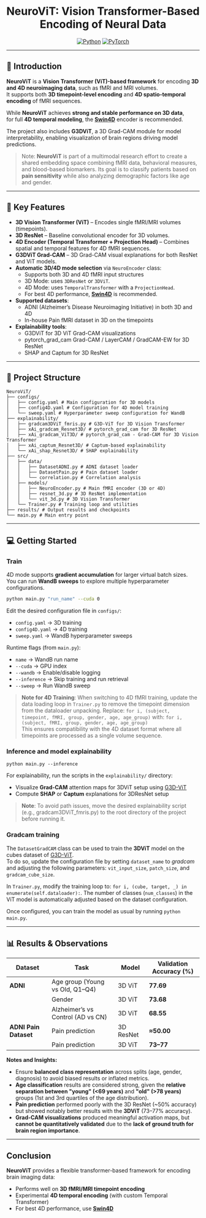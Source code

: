 <div align="center">

#  NeuroViT: Vision Transformer-Based Encoding of Neural Data

<a href="https://www.python.org/"><img alt="Python" src="https://img.shields.io/badge/-Python 3.9.6-blue?style=for-the-badge&logo=python&logoColor=white"></a>
<a href="https://pytorch.org/get-started/locally/"><img alt="PyTorch" src="https://img.shields.io/badge/-PyTorch 2.4-ee4c2c?style=for-the-badge&logo=pytorch&logoColor=white"></a>

</div>

---

## 📌 Introduction
**NeuroViT** is a **Vision Transformer (ViT)-based framework** for encoding **3D and 4D neuroimaging data**, such as fMRI and MRI volumes.  
It supports both **3D timepoint-level encoding** and **4D spatio-temporal encoding** of fMRI sequences.  

While **NeuroViT** achieves **strong and stable performance on 3D data**,  
for full **4D temporal modeling**, the **[Swin4D](https://github.com/gillet-thomas/SWIN)** encoder is recommended.

The project also includes **G3DViT**, a 3D Grad-CAM module for model interpretability, enabling visualization of brain regions driving model predictions.  

> Note: **NeuroViT** is part of a multimodal research effort to create a shared embedding space combining fMRI data, behavioral measures, and blood-based biomarkers. Its goal is to classify patients based on **pain sensitivity** while also analyzing demographic factors like age and gender.

---

## 🚀 Key Features

- **3D Vision Transformer (ViT)** – Encodes single fMRI/MRI volumes (timepoints).  
- **3D ResNet** – Baseline convolutional encoder for 3D volumes.  
- **4D Encoder (Temporal Transformer + Projection Head)** – Combines spatial and temporal features for 4D fMRI sequences.  
- **G3DViT Grad-CAM** – 3D Grad-CAM visual explanations for both ResNet and ViT models.  
- **Automatic 3D/4D mode selection** via `NeuroEncoder` class:  
  - Supports both 3D and 4D fMRI input structures  
  - 3D Mode: uses `3DResNet` or `3DViT`.  
  - 4D Mode: uses `TemporalTransformer` with a `ProjectionHead`.  
  - For best 4D performance, **[Swin4D](https://github.com/gillet-thomas/SWIN)** is recommended.  
- **Supported datasets**:  
  - ADNI (Alzheimer’s Disease Neuroimaging Initiative) in both 3D and 4D 
  - In-house Pain fMRI dataset in 3D on the timepoints
- **Explainability tools**:  
  - G3DViT for 3D ViT Grad-CAM visualizations  
  - pytorch_grad_cam Grad-CAM / LayerCAM / GradCAM-EW for 3D ResNet  
  - SHAP and Captum for 3D ResNet

---

## 📁 Project Structure

```
NeuroViT/
├── configs/
│   ├── config.yaml # Main configuration for 3D models
│   ├── config4D.yaml # Configuration for 4D model training
│   └── sweep.yaml # Hyperparameter sweep configuration for WandB
├── explainability/
│   ├── gradcam3DViT_fmris.py # G3D-ViT for 3D Vision Transformer
│   ├── xAi_gradcam_Resnet3D/ # pytorch_grad_cam for 3D ResNet
│   ├── xAi_gradcam_ViT3D/ # pytorch_grad_cam - Grad-CAM for 3D Vision Transformer
│   ├── xAi_captum_Resnet3D/ # Captum-based explainability
│   └── xAi_shap_Resnet3D/ # SHAP explainability
├── src/
│   ├── data/
│   │   ├── DatasetADNI.py # ADNI dataset loader
│   │   ├── DatasetPain.py # Pain dataset loader
│   │   └── correlation.py # Correlation analysis
│   ├── models/
│   │   ├── NeuroEncoder.py # Main fMRI encoder (3D or 4D)
│   │   ├── resnet_3d.py # 3D ResNet implementation
│   │   └── vit_3d.py # 3D Vision Transformer
│   └── Trainer.py # Training loop and utilities
├── results/ # Output results and checkpoints
└── main.py # Main entry point
```


---

## 💻 Getting Started

### Train

4D mode supports **gradient accumulation** for larger virtual batch sizes.  
You can run **WandB sweeps** to explore multiple hyperparameter configurations.

```bash
python main.py "run_name" --cuda 0
```

Edit the desired configuration file in `configs/`:
- `config.yaml` → 3D training  
- `config4D.yaml` → 4D training  
- `sweep.yaml` → WandB hyperparameter sweeps  

Runtime flags (from `main.py`):
- `name` → WandB run name  
- `--cuda` → GPU index  
- `--wandb` → Enable/disable logging  
- `--inference` → Skip training and run retrieval  
- `--sweep` → Run WandB sweep  

> **Note for 4D Training**:
> When switching to 4D fMRI training, update the data loading loop in `Trainer.py` to remove the timepoint dimension from the dataloader unpacking. Replace: `for i, (subject, timepoint, fMRI, group, gender, age, age_group)` with: `for i, (subject, fMRI, group, gender, age, age_group)`  
> This ensures compatibility with the 4D dataset format where all timepoints are processed as a single volume sequence.


### Inference and model explainability
```
python main.py --inference
```

For explainability, run the scripts in the `explainability/` directory:

- Visualize **Grad-CAM** attention maps for 3DViT setup using [G3D-ViT](https://github.com/gillet-thomas/G3DViT)
- Compute **SHAP** or **Captum** explanations for 3DResNet setup  
 > **Note**: To avoid path issues, move the desired explainability script (e.g., gradcam3DViT_fmris.py) to the root directory of the project before running it.

### Gradcam training
The `DatasetGradCAM` class can be used to train the **3DViT** model on the cubes dataset of [G3D-ViT](https://github.com/gillet-thomas/G3DViT).  
To do so, update the configuration file by setting `dataset_name` to _gradcam_ and adjusting the following parameters: `vit_input_size`, `patch_size`, and `gradcam_cube_size`.  

In `Trainer.py`, modify the training loop to: `for i, (cube, target, _) in enumerate(self.dataloader):`. The number of classes (`num_classes`) in the ViT model is automatically adjusted based on the dataset configuration. 
 
Once configured, you can train the model as usual by running `python main.py`.

---


## 📊 Results & Observations

| Dataset              | Task                                | Model         | Validation Accuracy (%) |
|-----------------------|-------------------------------------|----------------|--------------------------|
| **ADNI**              | Age group (Young vs Old, Q1–Q4)     | 3D ViT         | **77.69**                |
|                       | Gender                              | 3D ViT         | **73.68**                |
|                       | Alzheimer’s vs Control (AD vs CN)   | 3D ViT         | **68.55**                |
| **ADNI Pain Dataset** | Pain prediction                     | 3D ResNet      | **≈50.00**               |
|                       | Pain prediction                     | 3D ViT         | **73–77**                |


**Notes and Insights:**
- Ensure **balanced class representation** across splits (age, gender, diagnosis) to avoid biased results or inflated metrics.  
- **Age classification** results are considered strong, given the **relative separation between "young" (<69 years)** and **"old" (>78 years)** groups (1st and 3rd quartiles of the age distribution).  
- **Pain prediction** performed poorly with the 3D ResNet (~50% accuracy) but showed notably better results with the **3DViT** (73–77% accuracy).
- **Grad-CAM visualizations** produced meaningful activation maps, but **cannot be quantitatively validated** due to the **lack of ground truth for brain region importance**.  

---

## Conclusion

**NeuroViT** provides a flexible transformer-based framework for encoding brain imaging data:

- Performs well on **3D fMRI/MRI timepoint encoding**  
- Experimental **4D temporal encoding** (with custom Temporal Transformer)  
- For best 4D performance, use **[Swin4D](https://github.com/gillet-thomas/SWIN)**
